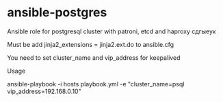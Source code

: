 # ansible-postgres
Ansible role for postgresql cluster with patroni, etcd and haproxy сдгыеук

Must be add jinja2_extensions = jinja2.ext.do to ansible.cfg

You need to set cluster_name and vip_address for keepalived

Usage

ansible-playbook -i hosts playbook.yml -e "cluster_name=psql vip_address=192.168.0.10"

